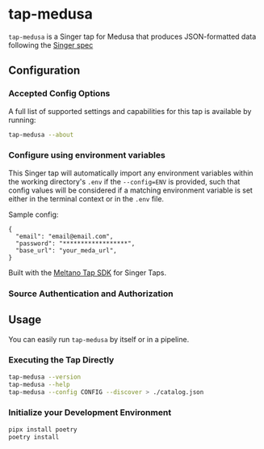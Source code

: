 # tap-medusa

`tap-medusa` is a Singer tap for Medusa that produces JSON-formatted 
data following the [Singer spec](https://github.com/singer-io/getting-started/blob/master/SPEC.md) 

## Configuration

### Accepted Config Options

A full list of supported settings and capabilities for this
tap is available by running:

```bash
tap-medusa --about
```

### Configure using environment variables

This Singer tap will automatically import any environment variables within the working directory's
`.env` if the `--config=ENV` is provided, such that config values will be considered if a matching
environment variable is set either in the terminal context or in the `.env` file.

Sample config:
```$json
{
  "email": "email@email.com",
  "password": "******************",
  "base_url": "your_meda_url",
}
```

Built with the [Meltano Tap SDK](https://sdk.meltano.com) for Singer Taps.

### Source Authentication and Authorization

## Usage

You can easily run `tap-medusa` by itself or in a pipeline.

### Executing the Tap Directly

```bash
tap-medusa --version
tap-medusa --help
tap-medusa --config CONFIG --discover > ./catalog.json
```

### Initialize your Development Environment

```bash
pipx install poetry
poetry install
```

